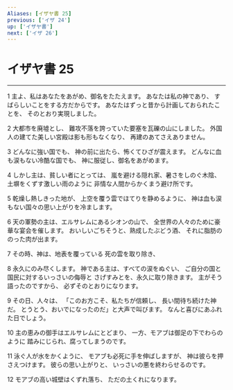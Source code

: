```yaml
---
Aliases: [イザヤ書 25]
previous: ['イザ 24']
up: ['イザヤ書']
next: ['イザ 26']
---
```

# イザヤ書 25

***




1 
主よ、私はあなたをあがめ、御名をたたえます。 あなたは私の神であり、 すばらしいことをする方だからです。 あなたはずっと昔から計画しておられたことを、 そのとおり実現しました。 



2 
大都市を廃墟とし、 難攻不落を誇っていた要塞を瓦礫の山にしました。 外国人の建てた美しい宮殿は影も形もなくなり、 再建のあてさえありません。 



3 
どんなに強い国でも、 神の前に出たら、怖くてひざが震えます。 どんなに血も涙もない冷酷な国でも、 神に服従し、御名をあがめます。 



4 
しかし主は、貧しい者にとっては、 嵐を避ける隠れ家、暑さをしのぐ木陰、 土塀をくずす激しい雨のように 非情な人間からかくまう避け所です。 



5 
乾燥し熱しきった地が、 上空を覆う雲でほてりを静めるように、 神は血も涙もない国々の思い上がりを冷まします。 



6 
天の軍勢の主は、エルサレムにあるシオンの山で、 全世界の人々のために豪華な宴会を催します。 おいしいごちそうと、熟成したぶどう酒、 それに脂肪ののった肉が出ます。 



7 
その時、神は、地表を覆っている 死の雲を取り除き、 



8 
永久にのみ尽くします。 神である主は、すべての涙をぬぐい、 ご自分の国と国民に対するいっさいの侮辱と さげすみとを、永久に取り除きます。 主がそう語ったのですから、 必ずそのとおりになります。 



9 
その日、人々は、 「このお方こそ、私たちが信頼し、 長い間待ち続けた神だ。 とうとう、おいでになったのだ」と大声で叫びます。 なんと喜びにあふれた日でしょう。 



10 
主の恵みの御手はエルサレムにとどまり、 一方、モアブは御足の下でわらのように 踏みにじられ、腐ってしまうのです。 



11 
泳ぐ人が水をかくように、 モアブも必死に手を伸ばしますが、 神は彼らを押さえつけます。 彼らの思い上がりと、 いっさいの悪を終わらせるのです。 



12 
モアブの高い城壁はくずれ落ち、 ただの土くれになります。
